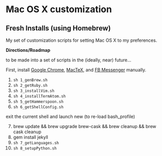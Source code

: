 # Mac OS X customization
## Fresh Installs (using Homebrew)

My set of customization scripts for setting Mac OS X to my preferences.

**Directions/Roadmap**

to be made into a set of scripts in the (ideally, near) future...

First, install [Google Chrome](https://www.google.com/chrome/browser/desktop/index.html), [MacTeX](https://tug.org/mactex/downloading.html), and [FB Messenger](http://fbmacmessenger.rsms.me/) manually.

1. `sh 1_genBrew.sh`
2. `sh 2_getRuby.sh`
3. `sh 3_installVim.sh`
4. `sh 4_installTermAtom.sh`
5. `sh 5_getHammerspoon.sh`
6. `sh 6_getShellConfig.sh`

exit the current shell and launch new (to re-load bash_profile)

7. brew update && brew upgrade brew-cask && brew cleanup && brew cask cleanup
8. gem install jekyll
9. `sh 7_getLanguages.sh`
10. `sh 8_setupPython.sh`
